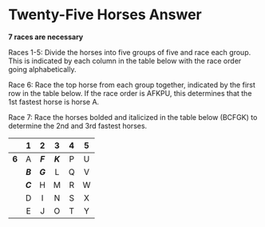# Twenty-Five Horses Answer

**7 races are necessary**

Races 1-5: Divide the horses into five groups of five and race each group. This 
is indicated by each column in the table below with the race order going 
alphabetically.

Race 6: Race the top horse from each group together, indicated by the first row 
in the table below. If the race order is AFKPU, this determines that the 1st 
fastest horse is horse A.

Race 7: Race the horses bolded and italicized in the table below (BCFGK) to 
determine the 2nd and 3rd fastest horses.

|     |   1   |   2   |   3   | 4 | 5 |
|:---:|:-----:|:-----:|:-----:|:-:|:-:|
|**6**|   A   |***F***|***K***| P | U |
|     |***B***|***G***|   L   | Q | V |
|     |***C***|   H   |   M   | R | W |
|     |   D   |   I   |   N   | S | X |
|     |   E   |   J   |   O   | T | Y |

